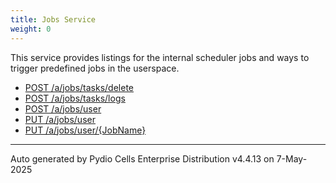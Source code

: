 ```yaml
---
title: Jobs Service
weight: 0
---
```








This service provides listings for the internal scheduler jobs and ways to trigger predefined jobs in the userspace.

* [POST /a/jobs/tasks/delete](../post-a-jobs-tasks-delete/)
* [POST /a/jobs/tasks/logs](../post-a-jobs-tasks-logs/)
* [POST /a/jobs/user](../post-a-jobs-user/)
* [PUT /a/jobs/user](../put-a-jobs-user/)
* [PUT /a/jobs/user/{JobName}](../put-a-jobs-user-jobname/)

---
Auto generated by Pydio Cells Enterprise Distribution v4.4.13 on 7-May-2025
